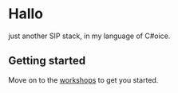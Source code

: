 Hallo
=====

just another SIP stack, in my language of C#oice.

## Getting started

Move on to the [workshops](https://github.com/Gittermans/Hallo/wiki) to get you started.

